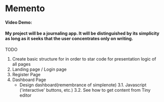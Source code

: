 # Memento 

#### Video Demo:  <URL HERE>
#### My project will be a journaling app. It will be distinguished by its simplicity as long as it seeks that the user concentrates only on writing.

TODO
1. Create basic structure for in order to star code for presentation logic of all pages   
1. Landing page / Login page
2. Register Page  
3. Dashboard Page
   - Design dashboard(remembrance of simplenote)
   3.1. Javascript ('interactive' buttons, etc.)
   3.2. See how to get content from Tiny editor

